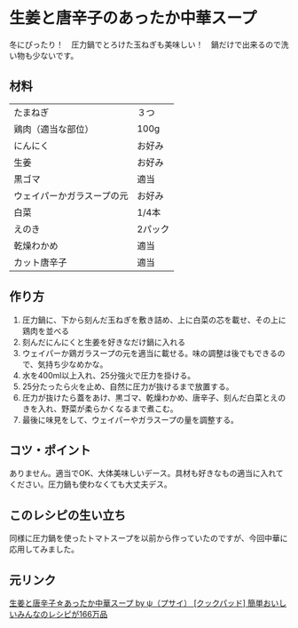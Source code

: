 # 生姜と唐辛子のあったか中華スープ

冬にぴったり！　圧力鍋でとろけた玉ねぎも美味しい！　鍋だけで出来るので洗い物も少ないです。

## 材料

|                            |         | 
| -------------------------- | ------- | 
| たまねぎ                   | ３つ    | 
| 鶏肉（適当な部位）         | 100g    | 
| にんにく                   | お好み  | 
| 生姜                       | お好み  | 
| 黒ゴマ                     | 適当    | 
| ウェイパーかガラスープの元 | お好み  | 
| 白菜                       | 1/4本   | 
| えのき                     | 2パック | 
| 乾燥わかめ                 | 適当    | 
| カット唐辛子               | 適当    | 

## 作り方

1. 圧力鍋に、下から刻んだ玉ねぎを敷き詰め、上に白菜の芯を載せ、その上に鶏肉を並べる
2. 刻んだにんにくと生姜を好きなだけ鍋に入れる
3. ウェイパーか鶏ガラスープの元を適当に載せる。味の調整は後でもできるので、気持ち少なめかな。
4. 水を400ml以上入れ、25分強火で圧力を掛ける。
5. 25分たったら火を止め、自然に圧力が抜けるまで放置する。
6. 圧力が抜けたら蓋をあけ、黒ゴマ、乾燥わかめ、唐辛子、刻んだ白菜とえのきを入れ、野菜が柔らかくなるまで煮こむ。
7. 最後に味見をして、ウェイパーやガラスープの量を調整する。

## コツ・ポイント

ありません。適当でOK、大体美味しいデース。具材も好きなもの適当に入れてください。圧力鍋も使わなくても大丈夫デス。

## このレシピの生い立ち

同様に圧力鍋を使ったトマトスープを以前から作っていたのですが、今回中華に応用してみました。

## 元リンク

[生姜と唐辛子☆あったか中華スープ by ψ（プサイ） [クックパッド] 簡単おいしいみんなのレシピが166万品](http://web.archive.org/web/20140310052640/https://cookpad.com/recipe/2404164)
